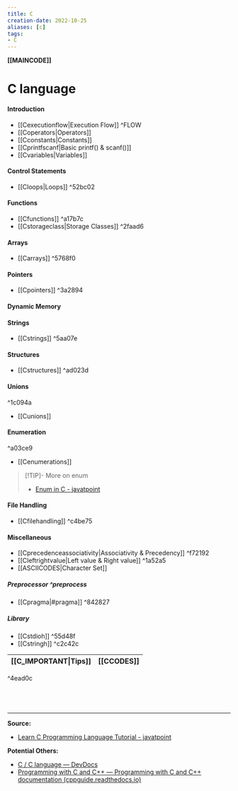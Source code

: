```yaml
---
title: C
creation-date: 2022-10-25
aliases: [c]
tags:
- C
---
```

**[[MAINCODE]]**

# C language
#### Introduction
- [[Cexecutionflow|Execution Flow]] ^FLOW
- [[Coperators|Operators]]
- [[Cconstants|Constants]]
- [[Cprintfscanf|Basic printf() & scanf()]]
- [[Cvariables|Variables]]

#### Control Statements
- [[Cloops|Loops]] ^52bc02

#### Functions
- [[Cfunctions]] ^a17b7c
- [[Cstorageclass|Storage Classes]] ^2faad6

#### Arrays
- [[Carrays]] ^5768f0

#### Pointers
- [[Cpointers]] ^3a2894

#### Dynamic Memory

#### Strings
- [[Cstrings]] ^5aa07e

#### Structures
- [[Cstructures]] ^ad023d

#### Unions
^1c094a

- [[Cunions]]

#### Enumeration
^a03ce9
- [[Cenumerations]]

>[!TIP]- More on enum
>- [Enum in C - javatpoint](https://www.javatpoint.com/enum-in-c)

#### File Handling
- [[Cfilehandling]] ^c4be75

#### Miscellaneous
- [[Cprecedenceassociativity|Associativity & Precedency]] ^f72192
- [[Cleftrightvalue|Left value & Right value]] ^1a52a5
- [[ASCIICODES|Character Set]]

##### Preprocessor ^preprocess
- [[Cpragma|#pragma]] ^842827

##### Library
- [[Cstdioh]] ^55d48f
- [[Cstringh]] ^c2c42c

| **[[C_IMPORTANT\|Tips]]** | **[[CCODES]]** | 
| ------------------- | -------------- |
^4ead0c

# 

<br>

---
**Source:**
- [Learn C Programming Language Tutorial - javatpoint](https://www.javatpoint.com/c-programming-language-tutorial)

**Potential Others:**
- [C / C language — DevDocs](https://devdocs.io/c/language)
- [Programming with C and C++ — Programming with C and C++ documentation (cppguide.readthedocs.io)](https://cppguide.readthedocs.io/en/latest/index.html)